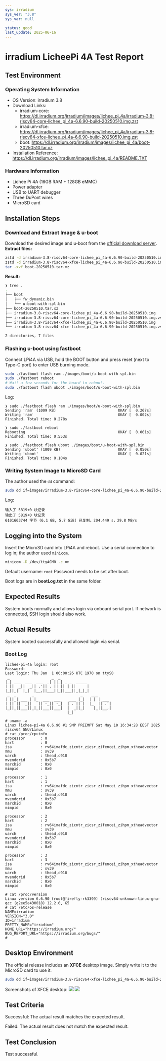 ```yaml
---
sys: irradium
sys_ver: "3.8"
sys_var: null

status: good
last_update: 2025-06-16
---
```


# irradium LicheePi 4A Test Report

## Test Environment

### Operating System Information
- OS Version: irradium 3.8
- Download Links:
  - irradium-core: <https://dl.irradium.org/irradium/images/lichee_pi_4a/irradium-3.8-riscv64-core-lichee_pi_4a-6.6.90-build-20250510.img.zst>
  - irradium-xfce: <https://dl.irradium.org/irradium/images/lichee_pi_4a/irradium-3.8-riscv64-xfce-lichee_pi_4a-6.6.90-build-20250510.img.zst>
  - boot: <https://dl.irradium.org/irradium/images/lichee_pi_4a/boot-20250510.tar.xz>
- Installation Reference: <https://dl.irradium.org/irradium/images/lichee_pi_4a/README.TXT>

### Hardware Information
- Lichee Pi 4A (16GB RAM + 128GB eMMC)
- Power adapter
- USB to UART debugger
- Three DuPont wires
- MicroSD card

## Installation Steps

### Download and Extract Image & u-boot
Download the desired image and u-boot from the [official download server](https://dl.irradium.org/irradium/images/lichee_pi_4a/).
**Extract files:**
```bash
zstd -d irradium-3.8-riscv64-core-lichee_pi_4a-6.6.90-build-20250510.img.zst 
zstd -d irradium-3.8-riscv64-xfce-lichee_pi_4a-6.6.90-build-20250510.img.zst 
tar -xvf boot-20250510.tar.xz
```
**Result:**
```bash
❯ tree .
.
├── boot
│   ├── fw_dynamic.bin
│   └── u-boot-with-spl.bin
├── boot-20250510.tar.xz
├── irradium-3.8-riscv64-core-lichee_pi_4a-6.6.90-build-20250510.img
├── irradium-3.8-riscv64-core-lichee_pi_4a-6.6.90-build-20250510.img.zst
├── irradium-3.8-riscv64-xfce-lichee_pi_4a-6.6.90-build-20250510.img
└── irradium-3.8-riscv64-xfce-lichee_pi_4a-6.6.90-build-20250510.img.zst

2 directories, 7 files
```

### Flashing u-boot using fastboot
Connect LPi4A via USB, hold the BOOT button and press reset (next to Type-C port) to enter USB burning mode.

```bash
sudo ./fastboot flash ram ./images/boot/u-boot-with-spl.bin
sudo ./fastboot reboot
# Wait a few seconds for the board to reboot.
sudo ./fastboot flash uboot ./images/boot/u-boot-with-spl.bin
```
Log:
```log
❯ sudo ./fastboot flash ram ./images/boot/u-boot-with-spl.bin
Sending 'ram' (1009 KB)                            OKAY [  0.267s]
Writing 'ram'                                      OKAY [  0.002s]
Finished. Total time: 0.278s

❯ sudo ./fastboot reboot
Rebooting                                          OKAY [  0.001s]
Finished. Total time: 0.553s

❯ sudo ./fastboot flash uboot ./images/boot/u-boot-with-spl.bin
Sending 'uboot' (1009 KB)                          OKAY [  0.050s]
Writing 'uboot'                                    OKAY [  0.021s]
Finished. Total time: 0.104s
```

### Writing System Image to MicroSD Card
The author used the `dd` command:
```bash
sudo dd if=images/irradium-3.8-riscv64-core-lichee_pi_4a-6.6.90-build-20250510.img of=/dev/mmcblk0 bs=1M
```
Log:
```log
输入了 5819+0 块记录
输出了 5819+0 块记录
6101663744 字节 (6.1 GB, 5.7 GiB) 已复制，204.449 s，29.8 MB/s
```

## Logging into the System
Insert the MicroSD card into LPi4A and reboot.
Use a serial connection to log in; the author used `minicom`.
```bash
minicom -D /dev/ttyACM0 -c on
```
Default username: `root`
Password needs to be set after boot.

Boot logs are in **bootLog.txt** in the same folder.

## Expected Results
System boots normally and allows login via onboard serial port.
If network is connected, SSH login should also work.

## Actual Results
System booted successfully and allowed login via serial.

### Boot Log
```log
lichee-pi-4a login: root
Password: 
Last login: Thu Jan  1 00:00:26 UTC 1970 on ttyS0
 _                   _  _             
|_| ___  ___  ___  _| ||_| _ _  _____ 
| ||  _||  _|| .'|| . || || | ||     |
|_||_|  |_|  |__,||___||_||___||_|_|_|
 _  _       _                     _    ___      
| ||_| ___ | |_  ___  ___    ___ |_|  | | | ___ 
| || ||  _||   || -_|| -_|  | . || |  |_  || .'|
|_||_||___||_|_||___||___|  |  _||_|    |_||__,|
                            |_|                 

# uname -a
Linux lichee-pi-4a 6.6.90 #1 SMP PREEMPT Sat May 10 16:34:28 EEST 2025 riscv64 GNU/Linux
# cat /proc/cpuinfo 
processor       : 0
hart            : 0
isa             : rv64imafdc_zicntr_zicsr_zifencei_zihpm_xtheadvector
mmu             : sv39
uarch           : thead,c910
mvendorid       : 0x5b7
marchid         : 0x0
mimpid          : 0x0

processor       : 1
hart            : 1
isa             : rv64imafdc_zicntr_zicsr_zifencei_zihpm_xtheadvector
mmu             : sv39
uarch           : thead,c910
mvendorid       : 0x5b7
marchid         : 0x0
mimpid          : 0x0

processor       : 2
hart            : 2
isa             : rv64imafdc_zicntr_zicsr_zifencei_zihpm_xtheadvector
mmu             : sv39
uarch           : thead,c910
mvendorid       : 0x5b7
marchid         : 0x0
mimpid          : 0x0

processor       : 3
hart            : 3
isa             : rv64imafdc_zicntr_zicsr_zifencei_zihpm_xtheadvector
mmu             : sv39
uarch           : thead,c910
mvendorid       : 0x5b7
marchid         : 0x0
mimpid          : 0x0

# cat /proc/version 
Linux version 6.6.90 (root@firefly-rk3399) (riscv64-unknown-linux-gnu-gcc (g2ee5e430018) 12.2.0, G5
# cat /etc/os-release
NAME=irradium
VERSION="3.8"
ID=irradium
PRETTY_NAME="irradium"
HOME_URL="https://irradium.org/"
BUG_REPORT_URL="https://irradium.org/bugs/"
# 
```

## Desktop Environment
The official release includes an **XFCE** desktop image. Simply write it to the MicroSD card to use it.
```bash
sudo dd if=images/irradium-3.8-riscv64-xfce-lichee_pi_4a-6.6.90-build-20250510.img of=/dev/mmcblk0 bs=1M
```
Screenshots of XFCE desktop:
![](irradiumXfce1.png)
![](irradiumXfce2.png)

## Test Criteria
Successful: The actual result matches the expected result.

Failed: The actual result does not match the expected result.

## Test Conclusion
Test successful.
